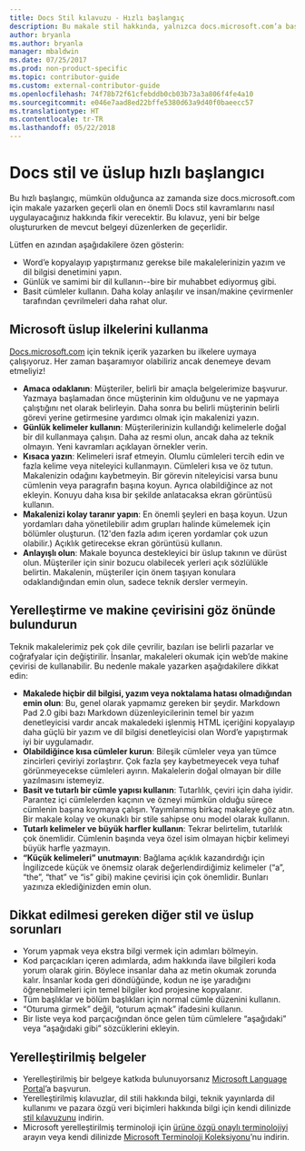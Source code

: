 ```yaml
---
title: Docs Stil kılavuzu - Hızlı başlangıç
description: Bu makale stil hakkında, yalnızca docs.microsoft.com’a başlangıç için gereken temel konuları içeren kısa bir kılavuzdur.
author: bryanla
ms.author: bryanla
manager: mbaldwin
ms.date: 07/25/2017
ms.prod: non-product-specific
ms.topic: contributor-guide
ms.custom: external-contributor-guide
ms.openlocfilehash: 74f78b72f61cfebddb0cb03b73a3a806f4fe4a10
ms.sourcegitcommit: e046e7aad8ed22bffe5380d63a9d40f0baeecc57
ms.translationtype: HT
ms.contentlocale: tr-TR
ms.lasthandoff: 05/22/2018
---
```

# <a name="docs-style-and-voice-quick-start"></a>Docs stil ve üslup hızlı başlangıcı

Bu hızlı başlangıç, mümkün olduğunca az zamanda size docs.microsoft.com için makale yazarken geçerli olan en önemli Docs stil kavramlarını nasıl uygulayacağınız hakkında fikir verecektir. Bu kılavuz, yeni bir belge oluştururken de mevcut belgeyi düzenlerken de geçerlidir.

Lütfen en azından aşağıdakilere özen gösterin:

- Word’e kopyalayıp yapıştırmanız gerekse bile makalelerinizin yazım ve dil bilgisi denetimini yapın.
- Günlük ve samimi bir dil kullanın--bire bir muhabbet ediyormuş gibi.
- Basit cümleler kullanın. Daha kolay anlaşılır ve insan/makine çevirmenler tarafından çevrilmeleri daha rahat olur.

## <a name="use-the-microsoft-voice-principles"></a>Microsoft üslup ilkelerini kullanma

[Docs.microsoft.com](https://docs.microsoft.com) için teknik içerik yazarken bu ilkelere uymaya çalışıyoruz. Her zaman başaramıyor olabiliriz ancak denemeye devam etmeliyiz!

- **Amaca odaklanın**: Müşteriler, belirli bir amaçla belgelerimize başvurur. Yazmaya başlamadan önce müşterinin kim olduğunu ve ne yapmaya çalıştığını net olarak belirleyin. Daha sonra bu belirli müşterinin belirli görevi yerine getirmesine yardımcı olmak için makalenizi yazın.
- **Günlük kelimeler kullanın**: Müşterilerinizin kullandığı kelimelerle doğal bir dil kullanmaya çalışın. Daha az resmi olun, ancak daha az teknik olmayın. Yeni kavramları açıklayan örnekler verin.
- **Kısaca yazın**: Kelimeleri israf etmeyin. Olumlu cümleleri tercih edin ve fazla kelime veya niteleyici kullanmayın. Cümleleri kısa ve öz tutun. Makalenizin odağını kaybetmeyin. Bir görevin niteleyicisi varsa bunu cümlenin veya paragrafın başına koyun. Ayrıca olabildiğince az not ekleyin. Konuyu daha kısa bir şekilde anlatacaksa ekran görüntüsü kullanın.
- **Makalenizi kolay taranır yapın**: En önemli şeyleri en başa koyun. Uzun yordamları daha yönetilebilir adım grupları halinde kümelemek için bölümler oluşturun. (12'den fazla adım içeren yordamlar çok uzun olabilir.) Açıklık getirecekse ekran görüntüsü kullanın.
- **Anlayışlı olun**: Makale boyunca destekleyici bir üslup takının ve dürüst olun. Müşteriler için sinir bozucu olabilecek yerleri açık sözlülükle belirtin. Makalenin, müşteriler için önem taşıyan konulara odaklandığından emin olun, sadece teknik dersler vermeyin.

## <a name="consider-localization-and-machine-translation"></a>Yerelleştirme ve makine çevirisini göz önünde bulundurun

Teknik makalelerimiz pek çok dile çevrilir, bazıları ise belirli pazarlar ve coğrafyalar için değiştirilir. İnsanlar, makaleleri okumak için web’de makine çevirisi de kullanabilir. Bu nedenle makale yazarken aşağıdakilere dikkat edin:

- **Makalede hiçbir dil bilgisi, yazım veya noktalama hatası olmadığından emin olun**: Bu, genel olarak yapmamız gereken bir şeydir. Markdown Pad 2.0 gibi bazı Markdown düzenleyicilerinin temel bir yazım denetleyicisi vardır ancak makaledeki işlenmiş HTML içeriğini kopyalayıp daha güçlü bir yazım ve dil bilgisi denetleyicisi olan Word’e yapıştırmak iyi bir uygulamadır.
- **Olabildiğince kısa cümleler kurun**: Bileşik cümleler veya yan tümce zincirleri çeviriyi zorlaştırır. Çok fazla şey kaybetmeyecek veya tuhaf görünmeyecekse cümleleri ayırın. Makalelerin doğal olmayan bir dille yazılmasını istemeyiz.
- **Basit ve tutarlı bir cümle yapısı kullanın**: Tutarlılık, çeviri için daha iyidir. Parantez içi cümlelerden kaçının ve özneyi mümkün olduğu sürece cümlenin başına koymaya çalışın. Yayımlanmış birkaç makaleye göz atın. Bir makale kolay ve okunaklı bir stile sahipse onu model olarak kullanın.
- **Tutarlı kelimeler ve büyük harfler kullanın**: Tekrar belirtelim, tutarlılık çok önemlidir. Cümlenin başında veya özel isim olmayan hiçbir kelimeyi büyük harfle yazmayın.
- **“Küçük kelimeleri” unutmayın**: Bağlama açıklık kazandırdığı için İngilizcede küçük ve önemsiz olarak değerlendirdiğimiz kelimeler (“a”, “the”, “that” ve “is” gibi) makine çevirisi için çok önemlidir. Bunları yazınıza eklediğinizden emin olun.

## <a name="other-style-and-voice-issues-to-watch-for"></a>Dikkat edilmesi gereken diğer stil ve üslup sorunları

- Yorum yapmak veya ekstra bilgi vermek için adımları bölmeyin.
- Kod parçacıkları içeren adımlarda, adım hakkında ilave bilgileri koda yorum olarak girin. Böylece insanlar daha az metin okumak zorunda kalır. İnsanlar koda geri döndüğünde, kodun ne işe yaradığını öğrenebilmeleri için temel bilgiler kod projesine kopyalanır.
- Tüm başlıklar ve bölüm başlıkları için normal cümle düzenini kullanın.
- “Oturuma girmek” değil, “oturum açmak” ifadesini kullanın.
- Bir liste veya kod parçacığından önce gelen tüm cümlelere “aşağıdaki” veya “aşağıdaki gibi” sözcüklerini ekleyin.

## <a name="localized-documentation"></a>Yerelleştirilmiş belgeler

- Yerelleştirilmiş bir belgeye katkıda bulunuyorsanız [Microsoft Language Portal](https://www.microsoft.com/Language/Default.aspx)’a başvurun.
- Yerelleştirilmiş kılavuzlar, dil stili hakkında bilgi, teknik yayınlarda dil kullanımı ve pazara özgü veri biçimleri hakkında bilgi için kendi dilinizde [stil kılavuzunu](https://www.microsoft.com/Language/StyleGuides.aspx) indirin.
- Microsoft yerelleştirilmiş terminoloji için [ürüne özgü onaylı terminolojiyi](https://www.microsoft.com/Language/Search.aspx) arayın veya kendi dilinizde [Microsoft Terminoloji Koleksiyonu](https://www.microsoft.com/Language/Terminology.aspx)’nu indirin.
